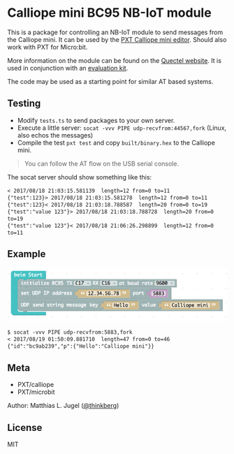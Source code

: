 # Calliope mini BC95 NB-IoT module

This is a package for controlling an NB-IoT module to send messages from the Calliope mini.
It can be used by the [PXT Calliope mini editor](https://pxt.calliope.cc/). Should also work
with PXT for Micro:bit.

More information on the module can be found on the [Quectel website](http://www.quectel.com/product/bc95.htm).
It is used in conjunction with an [evaluation kit](http://www.quectel.com/product/gsmevb.htm).

The code may be used as a starting point for similar AT based systems.

## Testing

- Modify `tests.ts` to send packages to your own server.
- Execute a little server: `socat -vvv PIPE udp-recvfrom:44567,fork` (Linux, also echos the messages) 
- Compile the test `pxt test` and copy `built/binary.hex` to the Calliope mini. 

> You can follow the AT flow on the USB serial console.

The socat server should show something like this:

```
< 2017/08/18 21:03:15.581139  length=12 from=0 to=11
{"test":123}> 2017/08/18 21:03:15.581278  length=12 from=0 to=11
{"test":123}< 2017/08/18 21:03:18.788587  length=20 from=0 to=19
{"test":"value 123"}> 2017/08/18 21:03:18.788728  length=20 from=0 to=19
{"test":"value 123"}< 2017/08/18 21:06:26.298899  length=12 from=0 to=11
```

## Example

![Example Code](example.png)

```
$ socat -vvv PIPE udp-recvfrom:5883,fork
< 2017/08/19 01:50:09.881710  length=47 from=0 to=46
{"id":"bc9ab239","p":{"Hello":"Calliope mini"}}

```

## Meta

- PXT/calliope
- PXT/microbit

Author: Matthias L. Jugel ([@thinkberg](https://twitter.com/thinkberg))

## License

MIT